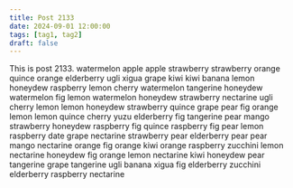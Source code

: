 ```yaml
---
title: Post 2133
date: 2024-09-01 12:00:00
tags: [tag1, tag2]
draft: false
---
```

This is post 2133.
watermelon
apple
apple
strawberry
strawberry
orange
quince
orange
elderberry
ugli
xigua
grape
kiwi
kiwi
banana
lemon
honeydew
raspberry
lemon
cherry
watermelon
tangerine
honeydew
watermelon
fig
lemon
watermelon
honeydew
strawberry
nectarine
ugli
cherry
lemon
lemon
honeydew
strawberry
quince
grape
pear
fig
orange
lemon
lemon
quince
cherry
yuzu
elderberry
fig
tangerine
pear
mango
strawberry
honeydew
raspberry
fig
quince
raspberry
fig
pear
lemon
raspberry
date
grape
nectarine
strawberry
pear
elderberry
pear
pear
mango
nectarine
orange
fig
orange
kiwi
orange
raspberry
zucchini
lemon
nectarine
honeydew
fig
orange
lemon
nectarine
kiwi
honeydew
pear
tangerine
grape
tangerine
ugli
banana
xigua
fig
elderberry
zucchini
elderberry
raspberry
nectarine
